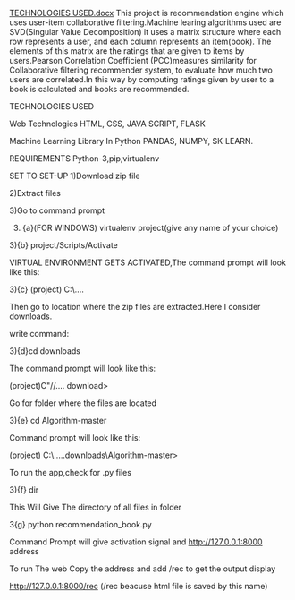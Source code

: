 [TECHNOLOGIES USED.docx](https://github.com/akrutipagar/Algorithm/files/8790648/TECHNOLOGIES.USED.docx)
This project is recommendation engine which uses user-item collaborative filtering.Machine learing algorithms used are SVD(Singular Value Decomposition) it uses a matrix structure where each row represents a user, and each column represents an item(book). The elements of this matrix are the ratings that are given to items by users.Pearson Correlation Coefficient (PCC)measures similarity for Collaborative filtering recommender system, to evaluate how much two users are correlated.In this way by computing ratings given by user to a book is calculated and books are recommended.


TECHNOLOGIES USED

Web Technologies
HTML,
CSS,
JAVA SCRIPT,
FLASK



Machine Learning Library In Python
PANDAS,
NUMPY,
SK-LEARN.

REQUIREMENTS
Python-3,pip,virtualenv

SET TO SET-UP
1)Download zip file 

2)Extract files  

3)Go to command prompt  

3) {a}(FOR WINDOWS) virtualenv project(give any name of your choice)

3){b} project/Scripts/Activate

VIRTUAL ENVIRONMENT GETS ACTIVATED,The command prompt will look like this:

3){c} (project) C:\\....

Then go to location where the zip files are extracted.Here I consider downloads.

write command:


3){d}cd downloads


The command prompt will look like this:

(project)C"//.... download>

Go for folder where the files are located

3){e} cd Algorithm-master

Command prompt will look like this:

(project) C:\\.....downloads\Algorithm-master>

To run the app,check for .py files 

3){f} dir 

This Will Give The directory of all files in folder

3{g} python recommendation_book.py 

Command Prompt will give activation signal and http://127.0.0.1:8000 address 

To run The web Copy the address and add /rec to get the output display

http://127.0.0.1:8000/rec    (/rec beacuse html file is saved by this name)







 






